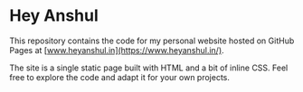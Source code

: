 # Hey Anshul

This repository contains the code for my personal website hosted on GitHub Pages at [www.heyanshul.in](https://www.heyanshul.in/).

The site is a single static page built with HTML and a bit of inline CSS. Feel free to explore the code and adapt it for your own projects.
